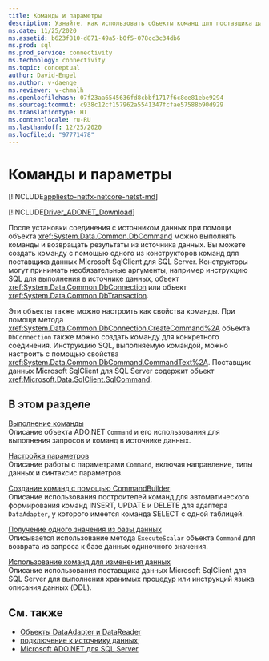 ```yaml
---
title: Команды и параметры
description: Узнайте, как использовать объекты команд для поставщика данных SqlClient (Майкрософт) для SQL Server для выполнения команд и получения результатов из источника данных.
ms.date: 11/25/2020
ms.assetid: b623f810-d871-49a5-b0f5-078cc3c34db6
ms.prod: sql
ms.prod_service: connectivity
ms.technology: connectivity
ms.topic: conceptual
author: David-Engel
ms.author: v-daenge
ms.reviewer: v-chmalh
ms.openlocfilehash: 07f23aa6545636fd8cbbf1717f6c8ee81ebe9294
ms.sourcegitcommit: c938c12cf157962a5541347fcfae57588b90d929
ms.translationtype: HT
ms.contentlocale: ru-RU
ms.lasthandoff: 12/25/2020
ms.locfileid: "97771478"
---
```

# <a name="commands-and-parameters"></a>Команды и параметры

[!INCLUDE[appliesto-netfx-netcore-netst-md](../../includes/appliesto-netfx-netcore-netst-md.md)]

[!INCLUDE[Driver_ADONET_Download](../../includes/driver_adonet_download.md)]

После установки соединения с источником данных при помощи объекта <xref:System.Data.Common.DbCommand> можно выполнять команды и возвращать результаты из источника данных. Вы можете создать команду с помощью одного из конструкторов команд для поставщика данных Microsoft SqlClient для SQL Server. Конструкторы могут принимать необязательные аргументы, например инструкцию SQL для выполнения в источнике данных, объект <xref:System.Data.Common.DbConnection> или объект <xref:System.Data.Common.DbTransaction>.

Эти объекты также можно настроить как свойства команды. При помощи метода <xref:System.Data.Common.DbConnection.CreateCommand%2A> объекта `DbConnection` также можно создать команду для конкретного соединения. Инструкцию SQL, выполняемую командой, можно настроить с помощью свойства <xref:System.Data.Common.DbCommand.CommandText%2A>. Поставщик данных Microsoft SqlClient для SQL Server содержит объект <xref:Microsoft.Data.SqlClient.SqlCommand>.

## <a name="in-this-section"></a>В этом разделе

[Выполнение команды](execute-command.md)  
Описание объекта ADO.NET `Command` и его использования для выполнения запросов и команд в источнике данных.

[Настройка параметров](configure-parameters.md)  
Описание работы с параметрами `Command`, включая направление, типы данных и синтаксис параметров.

[Создание команд с помощью CommandBuilder](generate-commands-with-commandbuilders.md)  
Описание использования построителей команд для автоматического формирования команд INSERT, UPDATE и DELETE для адаптера `DataAdapter`, у которого имеется команда SELECT с одной таблицей.

[Получение одного значения из базы данных](obtain-single-value-from-database.md)  
Описывается использование метода `ExecuteScalar` объекта `Command` для возврата из запроса к базе данных одиночного значения.

[Использование команд для изменения данных](use-commands-to-modify-data.md)  
Описание использования поставщика данных Microsoft SqlClient для SQL Server для выполнения хранимых процедур или инструкций языка описания данных (DDL).

## <a name="see-also"></a>См. также

- [Объекты DataAdapter и DataReader](dataadapters-datareaders.md)
- [подключение к источнику данных](connecting-to-data-source.md);
- [Microsoft ADO.NET для SQL Server](microsoft-ado-net-sql-server.md)
